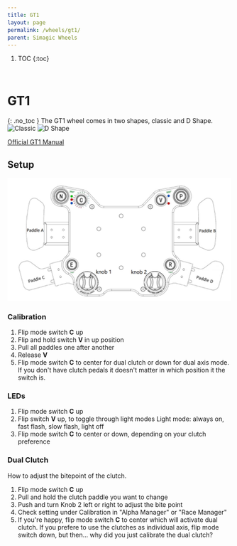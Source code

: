 ```yaml
---
title: GT1
layout: page
permalink: /wheels/gt1/
parent: Simagic Wheels
---
```

1. TOC
{:toc}
<br>

# GT1
{: .no_toc }
The GT1 wheel comes in two shapes, classic and D Shape.<br>
<img src="https://www.simagic.com/assets/img/%E4%BA%A7%E5%93%81%E5%9B%BEGT1.png" alt="Classic" width="200"/>
<img src="https://www.simagic.com/assets/img/%E4%BA%A7%E5%93%81%E5%9B%BEGT1-D.png" alt="D Shape" width="200"/><br>


<a href="/assets/pdf/GT1_HUB_Manual.pdf" target="_blank">Official GT1 Manual<a/>

## Setup
<img src="/assets/images/GT1_buttons.jpg" alt="drawing"/><br>
### Calibration
1. Flip mode switch **C** up
1. Flip and hold switch **V** in up position
1. Pull all paddles one after another
1. Release **V**
1. Flip mode switch **C** to center for dual clutch or down for dual axis mode.
   If you don't have clutch pedals it doesn't matter in which position it the switch is.
### LEDs
1. Flip mode switch **C** up
1. Flip switch **V** up, to toggle through light modes
   Light mode: always on, fast flash, slow flash, light off
1. Flip mode switch **C** to center or down, depending on your clutch preference
### Dual Clutch
How to adjust the bitepoint of the clutch.
1. Flip mode switch **C** up
1. Pull and hold the clutch paddle you want to change
1. Push and turn Knob 2 left or right to adjust the bite point
1. Check setting under Calibration in "Alpha Manager" or "Race Manager"
1. If you're happy, flip mode switch **C** to center which will activate dual clutch.
   If you prefere to use the clutches as individual axis, flip mode switch down, but then...
   why did you just calibrate the dual clutch?
